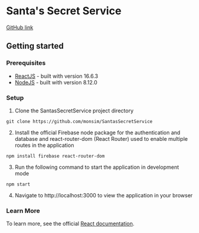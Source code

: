 # Santa's Secret Service

[GitHub link](https://github.com/monsim/SantasSecretService/tree/project3Draft "Github link")

## Getting started

### Prerequisites
- [ReactJS](https://reactjs.org "ReactJS") - built with version 16.6.3
- [NodeJS](https://nodejs.org/en/download/ "NodeJS") - built with version 8.12.0

### Setup
1. Clone the SantasSecretService project directory
```
git clone https://github.com/monsim/SantasSecretService
```
2. Install the official Firebase node package for the authentication and database and react-router-dom (React Router) used to enable multiple routes in the application
```
npm install firebase react-router-dom
```
3. Run the following command to start the application in development mode
```
npm start
```
4. Navigate to http://localhost:3000 to view the application in your browser

### Learn More

To learn more, see the official [React documentation](https://reactjs.org "React documentation").